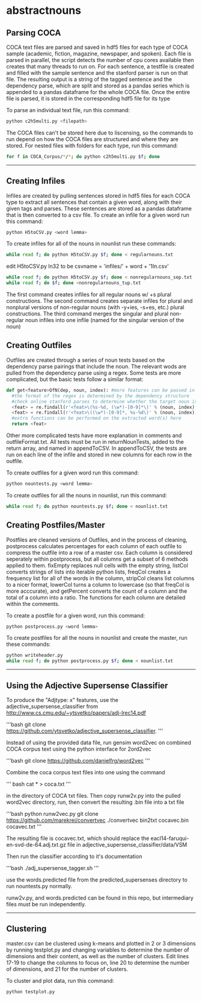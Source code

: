 # abstractnouns
## Parsing COCA

COCA text files are parsed and saved in hdf5 files for each type of COCA sample (academic, fiction, magazine, newspaper, and spoken). Each file is parsed in parallel, the script detects the number of cpu cores available then creates that many threads to run on. For each sentence, a testfile is created and filled with the sample sentence and the stanford parser is run on that file. The resulting output is a string of the tagged sentence and the dependency parse, which are split and stored as a pandas series which is appended to a pandas dataframe for the whole COCA file. Once the entire file is parsed, it is stored in the corresponding hdf5 file for its type

To parse an individual text file, run this command:
```bash
python c2h5multi.py <filepath>
```
The COCA files can't be stored here due to liscensing, so the commands to run depend on how the COCA files are structured and where they are stored. For nested files with folders for each type, run this command:
```bash
for f in COCA_Corpus/*/*; do python c2h5multi.py $f; done
```

---
## Creating Infiles

Infiles are created by pulling sentences stored in hdf5 files for each COCA type to extract all sentences that contain a given word, along with their given tags and parses. These sentences are stored as a pandas dataframe that is then converted to a csv file.
To create an infile for a given word run this command:
```bash
python H5toCSV.py <word lemma>
```

To create infiles for all of the nouns in nounlist run these commands:
```bash
while read f; do python H5toCSV.py $f; done < regularnouns.txt
```

edit H5toCSV.py ln32 to be csvname = 'infiles/' + word + '1In.csv'
```bash
while read f; do python H5toCSV.py $f; done < nonregularnouns_sep.txt
while read f; do $f; done <nonregularnouns_tup.txt 
```

The first command creates infiles for all regular nouns w/ +s plural constructions. The second command creates separate infiles for plural and nonplural versions of non-regular nouns (with -y+ies, -s+es, etc.) plural constructions. The third command merges the singular and plural non-regular noun infiles into one infile (named for the singular version of the noun)

## Creating Outfiles

Outfiles are created through a series of noun tests based on the dependency parse pairings that include the noun. The relevant wods are pulled from the dependency parse using a regex. Some tests are more complicated, but the basic tests follow a similar format:

```python
def get<feature>OfN(dep, noun, index): #more features can be passed in if they've been previously stored
  #the format of the regex is determined by the dependency structure 
  #check online stanford parses to determine whether the target noun is on the right/left, and if the dependency is otherwise abnormal 
  <feat> = re.findall(r'<feat>\(%s-%d, (\w*)-[0-9]*\)' % (noun, index), dep) #target noun on left side of dependency
  <feat> = re.findall(r'<feat>\((\w*)-[0-9]*, %s-%d\)' % (noun, index), dep) #target noun on right side of dependency
  #extra functions can be performed on the extracted word(s) here
  return <feat>
```

Other more complicated tests have more explanation in comments and outfileFormat.txt. All tests must be run in returnNounTests, added to the return array, and named in appendToCSV. In appendToCSV, the tests are run on each line of the infile and stored in new columns for each row in the outfile.

To create outfiles for a given word run this command:
```bash
python nountests.py <word lemma>
```

To create outfiles for all the nouns in nounlist, run this command:
```bash
while read f; do python nountests.py $f; done < nounlist.txt
```

## Creating Postfiles/Master

Postfiles are cleaned versions of Outfiles, and in the process of cleaning, postprocess calculates percentages for each column of each outfile to compress the outfile into a row of a master csv. Each column is considered seperately within postprocess, but all columns get a subset of 6 methods applied to them. fixEmpty replaces null cells with the empty string, listCol converts strings of lists into iterable python lists, freqCol creates a frequency list for all of the words in the column, stripCol cleans list columns to a nicer format, lowerCol turns a column to lowercase (so that freqCol is more acccurate), and getPercent converts the count of a column and the total of a column into a ratio. The functions for each column are detailed within the comments.

To create a postfile for a given word, run this command:
```bash
python postprocess.py <word lemma>
```

To create postfiles for all the nouns in nounlist and create the master, run these commands:
```bash
python writeheader.py
while read f; do python postprocess.py $f; done < nounlist.txt
```

---
## Using the Adjective Supersense Classifier
To produce the "Adjtype: x" features, use the adjective_supersense_classifier from 
<i class="icon-share"></i> http://www.cs.cmu.edu/~ytsvetko/papers/adj-lrec14.pdf

'''bash
git clone https://github.com/ytsvetko/adjective_supersense_classifier. 
'''

Instead of using the provided data file, run gensim word2vec on combined COCA corpus text using the python interface for 2ord2vec 

'''bash
git clone https://github.com/danielfrg/word2vec
'''

Combine the coca corpus text files into one using the command

''' bash
cat * > coca.txt
'''

in the directory of COCA txt files. 
Then copy runw2v.py into the pulled word2vec directory, run, then convert the resulting .bin file into a txt file

'''bash
python runw2vec.py
git clone https://github.com/marekrei/convertvec
./convertvec bin2txt cocavec.bin cocavec.txt
'''

The resulting file is cocavec.txt, which should replace the eacl14-faruqui-en-svd-de-64.adj.txt.gz file in adjective_supersense_classifier/data/VSM

Then run the classifier according to it's documentation

'''bash
./adj_supersense_tagger.sh
'''

use the words.predicted file from the predicted_supersenses directory to run nountests.py normally.

runw2v.py, and words.predicted can be found in this repo, but intermediary files must be run independently. 

---
## Clustering

master.csv can be clustered using k-means and plotted in 2 or 3 dimensions by running testplot.py and changing variables to determine the number of dimensions and their content, as well as the number of clusters. Edit lines 17-19 to change the columns to focus on, line 20 to determine the number of dimensions, and 21 for the number of clusters. 

To cluster and plot data, run this command:
```bash
python testplot.py
```
